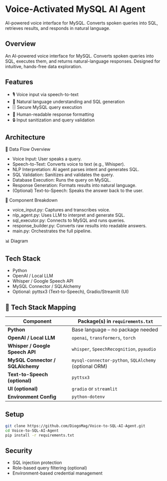 # Voice-Activated MySQL AI Agent
AI-powered voice interface for MySQL. Converts spoken queries into SQL, retrieves results, and responds in natural language.

## Overview
An AI-powered voice interface for MySQL. Converts spoken queries into SQL, executes them, and returns natural-language responses. Designed for intuitive, hands-free data exploration.

## Features
- 🎙️ Voice input via speech-to-text
- 🧠 Natural language understanding and SQL generation
- 🗄️ Secure MySQL query execution
- 💬 Human-readable response formatting
- 🔒 Input sanitization and query validation

## Architecture

🔄 Data Flow Overview
- Voice Input: User speaks a query.
- Speech-to-Text: Converts voice to text (e.g., Whisper).
- NLP Interpretation: AI agent parses intent and generates SQL.
- SQL Validation: Sanitizes and validates the query.
- Database Execution: Runs the query on MySQL.
- Response Generation: Formats results into natural language.
- (Optional) Text-to-Speech: Speaks the answer back to the user.

🧱 Component Breakdown
- voice_input.py: Captures and transcribes voice.
- nlp_agent.py: Uses LLM to interpret and generate SQL.
- sql_executor.py: Connects to MySQL and runs queries.
- response_builder.py: Converts raw results into readable answers.
- main.py: Orchestrates the full pipeline.

📊 Diagram


## Tech Stack
- Python
- OpenAI / Local LLM
- Whisper / Google Speech API
- MySQL Connector / SQLAlchemy
- Optional: pyttsx3 (Text-to-Speech), Gradio/Streamlit (UI)
  
## 🧰 Tech Stack Mapping
| Component                        | Package(s) in `requirements.txt`                                     |
|----------------------------------|----------------------------------------------------------------------|
| **Python**                       | Base language – no package needed                                    |
| **OpenAI / Local LLM**           | `openai`, `transformers`, `torch`                                    |
| **Whisper / Google Speech API**  | `whisper`, `SpeechRecognition`, `pyaudio`                            |
| **MySQL Connector / SQLAlchemy** | `mysql-connector-python`, `SQLAlchemy` (optional ORM)                |
| **Text-to-Speech (optional)**    | `pyttsx3`                                                             |
| **UI (optional)**                | `gradio` or `streamlit`                                              |
| **Environment Config**           | `python-dotenv`                                                      |

## Setup
```bash
git clone https://github.com/DiogoMag/Voice-to-SQL-AI-Agent.git
cd Voice-to-SQL-AI-Agent
pip install -r requirements.txt
```

## Security
- SQL injection protection
- Role-based query filtering (optional)
- Environment-based credential management

